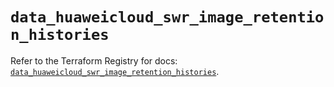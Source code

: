 # `data_huaweicloud_swr_image_retention_histories`

Refer to the Terraform Registry for docs: [`data_huaweicloud_swr_image_retention_histories`](https://registry.terraform.io/providers/huaweicloud/huaweicloud/1.71.1/docs/data-sources/swr_image_retention_histories).
